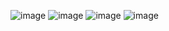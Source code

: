 ![image](https://user-images.githubusercontent.com/97929580/224361105-a8faf9f0-1a38-4df2-b5e5-fbf60b377ba6.png)
![image](https://user-images.githubusercontent.com/97929580/224361169-f0fafcf3-8bce-4aa0-ba03-f1c1e4db2b2c.png)
![image](https://user-images.githubusercontent.com/97929580/224361224-ea11896b-be3d-4e66-b4a9-da75406cb441.png)
![image](https://user-images.githubusercontent.com/97929580/224361271-aa8344cd-be26-4d42-ba1b-1c048869c1ad.png)
